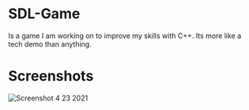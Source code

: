 # SDL-Game
Is a game I am working on to improve my skills with C++.
Its more like a tech demo than anything.

# Screenshots

![Screenshot 4 23 2021](https://github.com/cellos51/SDL-Game/blob/main/Screenshot%204%2023%202021.PNG?raw=true)
